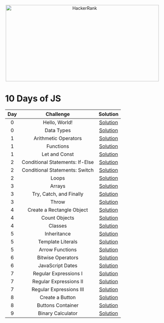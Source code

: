 <p align="center">
<img src="https://miro.medium.com/max/672/1*gHLlvTIan-EBAOaypVVcgA.png" alt="HackerRank" width=500 height=250>
</p>

# 10 Days of JS

| Day |                              Challenge                              |     Solution  |                           
|:-:|:------------------------:|:-------:|
|  0  | Hello, World! | [Solution](https://github.com/lucasrmagalhaes/solutions-HackerRank/blob/main/10%20Days%20of%20JS/Day%200/Hello%2C%20World/solution.js) |
|  0  | Data Types | [Solution](https://github.com/lucasrmagalhaes/solutions-HackerRank/blob/main/10%20Days%20of%20JS/Day%200/Data%20Types/solution.js) |
|  1  | Arithmetic Operators | [Solution](https://github.com/lucasrmagalhaes/solutions-HackerRank/blob/main/10%20Days%20of%20JS/Day%201/Arithmetic%20Operators/solution.js) |
|  1  | Functions | [Solution](https://github.com/lucasrmagalhaes/solutions-HackerRank/blob/main/10%20Days%20of%20JS/Day%201/Functions%20Challenge/solution.js) |
|  1  | Let and Const | [Solution](https://github.com/lucasrmagalhaes/solutions-HackerRank/blob/main/10%20Days%20of%20JS/Day%201/Let%20and%20Const/solution.js) |
|  2  | Conditional Statements: If-Else | [Solution]() |
|  2  | Conditional Statements: Switch | [Solution]() |
|  2  | Loops | [Solution]() |
|  3  | Arrays | [Solution]() |
|  3  | Try, Catch, and Finally | [Solution]() |
|  3  | Throw | [Solution]() |
|  4  | Create a Rectangle Object | [Solution]() |
|  4  | Count Objects | [Solution]() |
|  4  | Classes | [Solution]() |
|  5  | Inheritance | [Solution]() |
|  5  | Template Literals | [Solution]() |
|  5  | Arrow Functions | [Solution]() |
|  6  | Bitwise Operators | [Solution]() |
|  6  | JavaScript Dates | [Solution]() |
|  7  | Regular Expressions I | [Solution]() |
|  7  | Regular Expressions II | [Solution]() |
|  7  | Regular Expressions III | [Solution]() |
|  8  | Create a Button | [Solution]() |
|  8  | Buttons Container | [Solution]() |
|  9  | Binary Calculator | [Solution]() |
